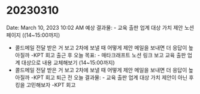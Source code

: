 # 20230310

Date: March 10, 2023 10:02 AM
예상 결과물: - 교육 출판 업계 대상 가치 제안 노션 페이지 ((14~15:00까지)
- 콜드메일 전달 받은 거 보고 2차에 보낼 때 어떻게 제안 메일을 보내면 더 응답이 높아질까
-KPT 회고
출근 후 오늘 목표: - 매타크래프트 노션 링크 보고 교육 출판 업계 대상으로 내용 교체해보기 (14~15:00까지)
- 콜드메일 전달 받은 거 보고 2차에 보낼 때 어떻게 제안 메일을 보내면 더 응답이 높아질까
-KPT 회고
퇴근 전 오늘 결과물: - 교육 출판 업계 대상 가치 제안이 아닌 후킹을 고민해보자
-KPT 회고